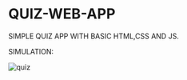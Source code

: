 # QUIZ-WEB-APP

SIMPLE QUIZ APP WITH BASIC HTML,CSS AND JS.

SIMULATION:


![quiz](https://user-images.githubusercontent.com/87611453/163054839-35e87c18-b6c2-4ae4-8c34-0837ea44783b.png)
